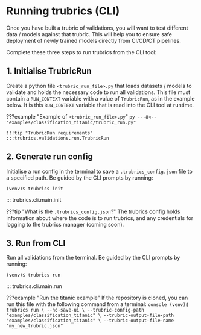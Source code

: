 # Running trubrics (CLI)
Once you have built a trubric of validations, you will want to test different data / models against that trubric.
This will help you to ensure safe deployment of newly trained models directly from CI/CD/CT pipelines.

Complete these three steps to run trubrics from the CLI tool:
## 1. Initialise TrubricRun
Create a python file `<trubric_run_file>.py` that loads datasets / models to validate and holds the necessary code to run all validations. This file must contain a `RUN_CONTEXT` variable with a value of `TrubricRun`, as in the example below. It is this `RUN_CONTEXT` variable that is read into the CLI tool at runtime.

???example "Example of `<trubric_run_file>.py`"
    ```py
    ---8<-- "examples/classification_titanic/trubric_run.py"
    ```

    !!!tip "TrubricRun requirements"
    :::trubrics.validations.run.TrubricRun



## 2. Generate run config
Initialise a run config in the terminal to save a `.trubrics_config.json` file to a specified path. Be guided by the CLI prompts by running:

```console
(venv)$ trubrics init
```

::: trubrics.cli.main.init

???tip "What is the `.trubrics_config.json`?"
    The trubrics config holds information about where the code is to run trubrics, and any credentials for logging to the trubrics manager (coming soon).

## 3. Run from CLI
Run all validations from the terminal. Be guided by the CLI prompts by running:

```console
(venv)$ trubrics run
```

::: trubrics.cli.main.run

???example "Run the titanic example"
    If the repository is cloned, you can run this file with the following command from a terminal:
    ```console
    (venv)$ trubrics run \
            --no-save-ui \
            --trubric-config-path "examples/classification_titanic" \
            --trubric-output-file-path "examples/classification_titanic" \
            --trubric-output-file-name "my_new_trubric.json"
    ```

